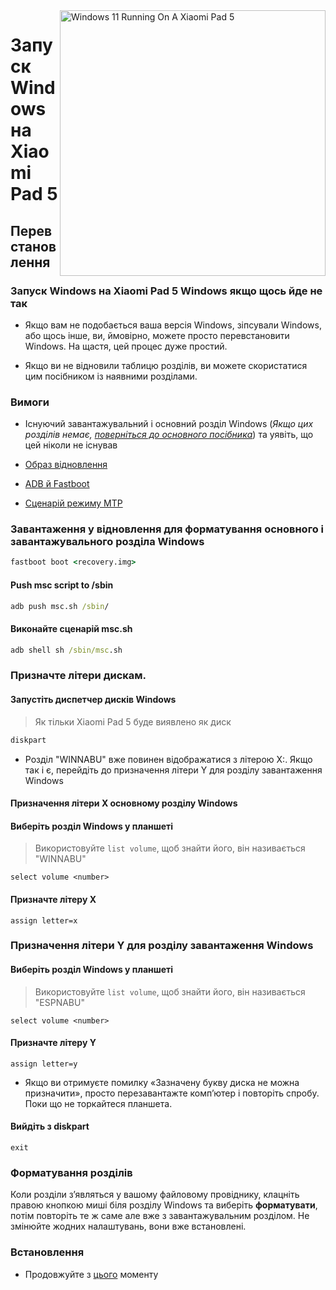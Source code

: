 <img align="right" src="https://raw.githubusercontent.com/erdilS/Port-Windows-11-Xiaomi-Pad-5/main/nabu.png" width="425" alt="Windows 11 Running On A Xiaomi Pad 5">


# Запуск Windows на Xiaomi Pad 5

## Перевстановлення

### Запуск Windows на Xiaomi Pad 5 Windows якщо щось йде не так

- Якщо вам не подобається ваша версія Windows, зіпсували Windows, або щось інше, ви, ймовірно, можете просто перевстановити Windows. На щастя, цей процес дуже простий.

- Якщо ви не відновили таблицю розділів, ви можете скористатися цим посібником із наявними розділами.

### Вимоги

- Існуючий завантажувальний і основний розділ Windows (*Якщо цих розділів немає, [поверніться до основного посібника](/guide/Ukrainian/install-uk.md)*) та уявіть, що цей ніколи не існував

- [Образ відновлення](../../../../releases/tag/1.0)

- [ADB й Fastboot](https://developer.android.com/studio/releases/platform-tools)

- [Сценарій режиму MTP](../../../../releases/tag/1.0)

### Завантаження у відновлення для форматування основного і завантажувального розділа Windows

```cmd
fastboot boot <recovery.img>
```

#### Push msc script to /sbin

```cmd
adb push msc.sh /sbin/
```

#### Виконайте сценарій msc.sh

```cmd
adb shell sh /sbin/msc.sh
```

### Призначте літери дискам.

#### Запустіть диспетчер дисків Windows

> Як тільки Xiaomi Pad 5 буде виявлено як диск

```cmd
diskpart
```

- Розділ "WINNABU" вже повинен відображатися з літерою X:. Якщо так і є, перейдіть до призначення літери Y для розділу завантаження Windows

#### Призначення літери X основному розділу Windows

#### Виберіть розділ Windows у планшеті
> Використовуйте `list volume`, щоб знайти його, він називається "WINNABU"

```diskpart
select volume <number>
```

#### Призначте літеру X
```diskpart
assign letter=x
```

### Призначення літери Y для розділу завантаження Windows

#### Виберіть розділ Windows у планшеті
> Використовуйте `list volume`, щоб знайти його, він називається "ESPNABU"

```diskpart
select volume <number>
```

#### Призначте літеру Y

```diskpart
assign letter=y
```

- Якщо ви отримуєте помилку «Зазначену букву диска не можна призначити», просто перезавантажте комп’ютер і повторіть спробу. Поки що не торкайтеся планшета.

#### Вийдіть з diskpart
```diskpart
exit
```

### Форматування розділів

Коли розділи з’являться у вашому файловому провіднику, клацніть правою кнопкою миші біля розділу Windows та виберіть **форматувати**, потім повторіть те ж саме але вже з завантажувальним розділом. Не змінюйте жодних налаштувань, вони вже встановлені.

### Встановлення

- Продовжуйте з [цього](/guide/Ukrainian/install-uk.md#Встановлення) моменту
